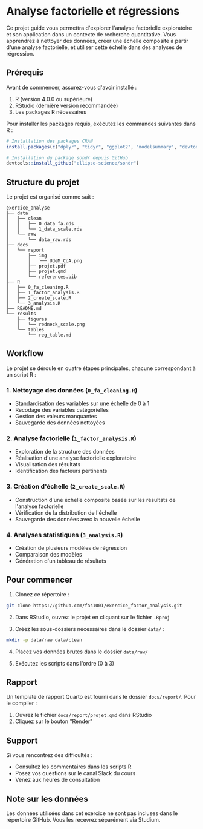 # Analyse factorielle et régressions

Ce projet guide vous permettra d'explorer l'analyse factorielle exploratoire et son application dans un contexte de recherche quantitative. Vous apprendrez à nettoyer des données, créer une échelle composite à partir d'une analyse factorielle, et utiliser cette échelle dans des analyses de régression.

## Prérequis

Avant de commencer, assurez-vous d'avoir installé :

1. R (version 4.0.0 ou supérieure)
2. RStudio (dernière version recommandée)
3. Les packages R nécessaires

Pour installer les packages requis, exécutez les commandes suivantes dans R :

```r
# Installation des packages CRAN
install.packages(c("dplyr", "tidyr", "ggplot2", "modelsummary", "devtools"))

# Installation du package sondr depuis GitHub
devtools::install_github("ellipse-science/sondr")
```

## Structure du projet

Le projet est organisé comme suit :

```
exercice_analyse
├── data
│   ├── clean
│   │   ├── 0_data_fa.rds
│   │   └── 1_data_scale.rds
│   └── raw
│       └── data_raw.rds
├── docs
│   └── report
│       ├── img
│       │   └── UdeM_CoA.png
│       ├── projet.pdf
│       ├── projet.qmd
│       └── references.bib
├── R
│   ├── 0_fa_cleaning.R
│   ├── 1_factor_analysis.R
│   ├── 2_create_scale.R
│   └── 3_analysis.R
├── README.md
└── results
    ├── figures
    │   └── redneck_scale.png
    └── tables
        └── reg_table.md
```

## Workflow

Le projet se déroule en quatre étapes principales, chacune correspondant à un script R :

### 1. Nettoyage des données (`0_fa_cleaning.R`)
- Standardisation des variables sur une échelle de 0 à 1
- Recodage des variables catégorielles
- Gestion des valeurs manquantes
- Sauvegarde des données nettoyées

### 2. Analyse factorielle (`1_factor_analysis.R`)
- Exploration de la structure des données
- Réalisation d'une analyse factorielle exploratoire
- Visualisation des résultats
- Identification des facteurs pertinents

### 3. Création d'échelle (`2_create_scale.R`)
- Construction d'une échelle composite basée sur les résultats de l'analyse factorielle
- Vérification de la distribution de l'échelle
- Sauvegarde des données avec la nouvelle échelle

### 4. Analyses statistiques (`3_analysis.R`)
- Création de plusieurs modèles de régression
- Comparaison des modèles
- Génération d'un tableau de résultats

## Pour commencer

1. Clonez ce répertoire :
```bash
git clone https://github.com/fas1001/exercice_factor_analysis.git
```

2. Dans RStudio, ouvrez le projet en cliquant sur le fichier `.Rproj`

3. Créez les sous-dossiers nécessaires dans le dossier `data/` :
```bash
mkdir -p data/raw data/clean
```

4. Placez vos données brutes dans le dossier `data/raw/`

5. Exécutez les scripts dans l'ordre (0 à 3)

## Rapport

Un template de rapport Quarto est fourni dans le dossier `docs/report/`. Pour le compiler :

1. Ouvrez le fichier `docs/report/projet.qmd` dans RStudio
2. Cliquez sur le bouton "Render"

## Support

Si vous rencontrez des difficultés :
- Consultez les commentaires dans les scripts R
- Posez vos questions sur le canal Slack du cours
- Venez aux heures de consultation

## Note sur les données

Les données utilisées dans cet exercice ne sont pas incluses dans le répertoire GitHub. Vous les recevrez séparément via Studium.
